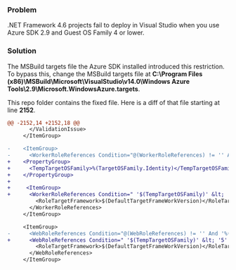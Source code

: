### Problem

.NET Framework 4.6 projects fail to deploy in Visual Studio when you use Azure SDK 2.9 and Guest OS Family 4 or lower.

### Solution

The MSBuild targets file the Azure SDK installed introduced this restriction. To bypass this, change the MSBuild targets file at **C:\Program Files (x86)\MSBuild\Microsoft\VisualStudio\v14.0\Windows Azure Tools\2.9\Microsoft.WindowsAzure.targets**.

This repo folder contains the fixed file. Here is a diff of that file starting at line **2152**.

```diff
@@ -2152,14 +2152,18 @@
       </ValidationIssue>
     </ItemGroup>

-    <ItemGroup>
-      <WorkerRoleReferences Condition="@(WorkerRoleReferences) != '' And '%(WorkerRoleReferences.ProjectName)' == '$(RoleProjectName)' And '$(RoleTargetFrameworkMonikerIsValid)' != 'True'">
+    <PropertyGroup>
+      <TempTargetOSFamily>%(TargetOSFamily.Identity)</TempTargetOSFamily>
+    </PropertyGroup>
+
+     <ItemGroup>
+      <WorkerRoleReferences Condition=" '$(TempTargetOSFamily)' &lt; '5' Or ( @(WorkerRoleReferences) != '' And '%(WorkerRoleReferences.ProjectName)' == '$(RoleProjectName)' And '$(RoleTargetFrameworkMonikerIsValid)' != 'True')">
         <RoleTargetFramework>$(DefaultTargetFrameWorkVersion)</RoleTargetFramework>
       </WorkerRoleReferences>
     </ItemGroup>

     <ItemGroup>
-      <WebRoleReferences Condition="@(WebRoleReferences) != '' And '%(WebRoleReferences.ProjectName)' == '$(RoleProjectName)' And '$(RoleTargetFrameworkMonikerIsValid)' != 'True'">
+      <WebRoleReferences Condition=" '$(TempTargetOSFamily)' &lt; '5' Or ( @(WebRoleReferences) != '' And '%(WebRoleReferences.ProjectName)' == '$(RoleProjectName)' And '$(RoleTargetFrameworkMonikerIsValid)' != 'True')">
         <RoleTargetFramework>$(DefaultTargetFrameWorkVersion)</RoleTargetFramework>
       </WebRoleReferences>
     </ItemGroup>
```